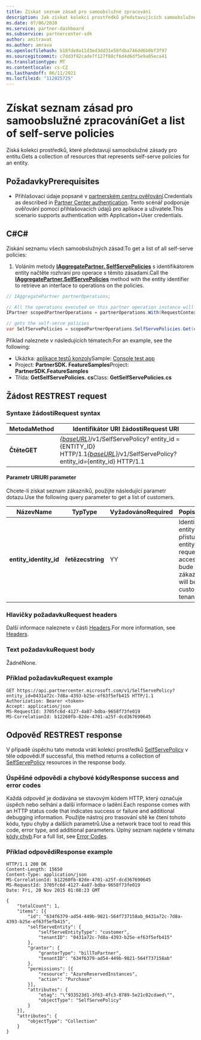```yaml
---
title: Získat seznam zásad pro samoobslužné zpracování
description: Jak získat kolekci prostředků představujících samoobslužné zásady zákazníka.
ms.date: 07/06/2020
ms.service: partner-dashboard
ms.subservice: partnercenter-sdk
author: amitravat
ms.author: amrava
ms.openlocfilehash: b18fde8a11d3ed3dd31e50fdba746dd6b0bf3f97
ms.sourcegitcommit: c7dd3f92cade7f127f88cf6d4d6df5e9a05eca41
ms.translationtype: MT
ms.contentlocale: cs-CZ
ms.lasthandoff: 06/11/2021
ms.locfileid: "112025725"
---
```

# <a name="get-a-list-of-self-serve-policies"></a><span data-ttu-id="1be22-103">Získat seznam zásad pro samoobslužné zpracování</span><span class="sxs-lookup"><span data-stu-id="1be22-103">Get a list of self-serve policies</span></span>

<span data-ttu-id="1be22-104">Získá kolekci prostředků, které představují samoobslužné zásady pro entitu.</span><span class="sxs-lookup"><span data-stu-id="1be22-104">Gets a collection of resources that represents self-serve policies for an entity.</span></span>

## <a name="prerequisites"></a><span data-ttu-id="1be22-105">Požadavky</span><span class="sxs-lookup"><span data-stu-id="1be22-105">Prerequisites</span></span>

- <span data-ttu-id="1be22-106">Přihlašovací údaje popsané v [partnerském centru ověřování](partner-center-authentication.md).</span><span class="sxs-lookup"><span data-stu-id="1be22-106">Credentials as described in [Partner Center authentication](partner-center-authentication.md).</span></span> <span data-ttu-id="1be22-107">Tento scénář podporuje ověřování pomocí přihlašovacích údajů pro aplikace a uživatele.</span><span class="sxs-lookup"><span data-stu-id="1be22-107">This scenario supports authentication with Application+User credentials.</span></span>

## <a name="c"></a><span data-ttu-id="1be22-108">C\#</span><span class="sxs-lookup"><span data-stu-id="1be22-108">C\#</span></span>

<span data-ttu-id="1be22-109">Získání seznamu všech samoobslužných zásad:</span><span class="sxs-lookup"><span data-stu-id="1be22-109">To get a list of all self-serve policies:</span></span>

1. <span data-ttu-id="1be22-110">Voláním metody [**IAggregatePartner. SelfServePolicies**](/dotnet/api/microsoft.store.partnercenter.iselfservepoliciescollection) s identifikátorem entity načtěte rozhraní pro operace s těmito zásadami.</span><span class="sxs-lookup"><span data-stu-id="1be22-110">Call the [**IAggregatePartner.SelfServePolicies**](/dotnet/api/microsoft.store.partnercenter.iselfservepoliciescollection) method with the entity identifier to retrieve an interface to operations on the policies.</span></span>

``` csharp
// IAggregatePartner partnerOperations;

// All the operations executed on this partner operation instance will share the same correlation Id but will differ in request Id
IPartner scopedPartnerOperations = partnerOperations.With(RequestContextFactory.Instance.Create(Guid.NewGuid()));

// gets the self-serve policies
var SelfServePolicies = scopedPartnerOperations.SelfServePolicies.Get(customerIdAsEntity);
```

<span data-ttu-id="1be22-111">Příklad naleznete v následujících tématech:</span><span class="sxs-lookup"><span data-stu-id="1be22-111">For an example, see the following:</span></span>

- <span data-ttu-id="1be22-112">Ukázka: [aplikace testů konzoly](console-test-app.md)</span><span class="sxs-lookup"><span data-stu-id="1be22-112">Sample: [Console test app](console-test-app.md)</span></span>
- <span data-ttu-id="1be22-113">Project: **PartnerSDK. FeatureSamples**</span><span class="sxs-lookup"><span data-stu-id="1be22-113">Project: **PartnerSDK.FeatureSamples**</span></span>
- <span data-ttu-id="1be22-114">Třída: **GetSelfServePolicies. cs**</span><span class="sxs-lookup"><span data-stu-id="1be22-114">Class: **GetSelfServePolicies.cs**</span></span>

## <a name="rest-request"></a><span data-ttu-id="1be22-115">Žádost REST</span><span class="sxs-lookup"><span data-stu-id="1be22-115">REST request</span></span>

### <a name="request-syntax"></a><span data-ttu-id="1be22-116">Syntaxe žádosti</span><span class="sxs-lookup"><span data-stu-id="1be22-116">Request syntax</span></span>

| <span data-ttu-id="1be22-117">Metoda</span><span class="sxs-lookup"><span data-stu-id="1be22-117">Method</span></span>  | <span data-ttu-id="1be22-118">Identifikátor URI žádosti</span><span class="sxs-lookup"><span data-stu-id="1be22-118">Request URI</span></span>                                                                   |
|---------|-------------------------------------------------------------------------------|
| <span data-ttu-id="1be22-119">**Čtěte**</span><span class="sxs-lookup"><span data-stu-id="1be22-119">**GET**</span></span> | <span data-ttu-id="1be22-120">[*{baseURL}*](partner-center-rest-urls.md)/v1/SelfServePolicy? entity_id = {ENTITY_ID} HTTP/1.1</span><span class="sxs-lookup"><span data-stu-id="1be22-120">[*{baseURL}*](partner-center-rest-urls.md)/v1/SelfServePolicy?entity_id={entity_id} HTTP/1.1</span></span> |

#### <a name="uri-parameter"></a><span data-ttu-id="1be22-121">Parametr URI</span><span class="sxs-lookup"><span data-stu-id="1be22-121">URI parameter</span></span>

<span data-ttu-id="1be22-122">Chcete-li získat seznam zákazníků, použijte následující parametr dotazu.</span><span class="sxs-lookup"><span data-stu-id="1be22-122">Use the following query parameter to get a list of customers.</span></span>

| <span data-ttu-id="1be22-123">Název</span><span class="sxs-lookup"><span data-stu-id="1be22-123">Name</span></span>          | <span data-ttu-id="1be22-124">Typ</span><span class="sxs-lookup"><span data-stu-id="1be22-124">Type</span></span>       | <span data-ttu-id="1be22-125">Vyžadováno</span><span class="sxs-lookup"><span data-stu-id="1be22-125">Required</span></span> | <span data-ttu-id="1be22-126">Popis</span><span class="sxs-lookup"><span data-stu-id="1be22-126">Description</span></span>                                        |
|---------------|------------|----------|----------------------------------------------------|
| <span data-ttu-id="1be22-127">**entity_id**</span><span class="sxs-lookup"><span data-stu-id="1be22-127">**entity_id**</span></span> | <span data-ttu-id="1be22-128">**řetězec**</span><span class="sxs-lookup"><span data-stu-id="1be22-128">**string**</span></span> | <span data-ttu-id="1be22-129">Y</span><span class="sxs-lookup"><span data-stu-id="1be22-129">Y</span></span>        | <span data-ttu-id="1be22-130">Identifikátor entity požadující přístup pro.</span><span class="sxs-lookup"><span data-stu-id="1be22-130">The entity identifier requesting access for.</span></span> <span data-ttu-id="1be22-131">Toto bude ID tenanta zákazníka.</span><span class="sxs-lookup"><span data-stu-id="1be22-131">This will be the customer's tenant ID.</span></span> |

### <a name="request-headers"></a><span data-ttu-id="1be22-132">Hlavičky požadavku</span><span class="sxs-lookup"><span data-stu-id="1be22-132">Request headers</span></span>

<span data-ttu-id="1be22-133">Další informace naleznete v části [Headers](headers.md).</span><span class="sxs-lookup"><span data-stu-id="1be22-133">For more information, see [Headers](headers.md).</span></span>

### <a name="request-body"></a><span data-ttu-id="1be22-134">Text požadavku</span><span class="sxs-lookup"><span data-stu-id="1be22-134">Request body</span></span>

<span data-ttu-id="1be22-135">Žádné</span><span class="sxs-lookup"><span data-stu-id="1be22-135">None.</span></span>

### <a name="request-example"></a><span data-ttu-id="1be22-136">Příklad požadavku</span><span class="sxs-lookup"><span data-stu-id="1be22-136">Request example</span></span>

```http
GET https://api.partnercenter.microsoft.com/v1/SelfServePolicy?entity_id=0431a72c-7d8a-4393-b25e-ef63f5efb415 HTTP/1.1
Authorization: Bearer <token>
Accept: application/json
MS-RequestId: 3705fc6d-4127-4a87-bdba-9658f73fe019
MS-CorrelationId: b12260fb-82de-4701-a25f-dcd367690645
```

## <a name="rest-response"></a><span data-ttu-id="1be22-137">Odpověď REST</span><span class="sxs-lookup"><span data-stu-id="1be22-137">REST response</span></span>

<span data-ttu-id="1be22-138">V případě úspěchu tato metoda vrátí kolekci prostředků [SelfServePolicy](self-serve-policy-resources.md#selfservepolicy) v těle odpovědi.</span><span class="sxs-lookup"><span data-stu-id="1be22-138">If successful, this method returns a collection of [SelfServePolicy](self-serve-policy-resources.md#selfservepolicy) resources in the response body.</span></span>

### <a name="response-success-and-error-codes"></a><span data-ttu-id="1be22-139">Úspěšné odpovědi a chybové kódy</span><span class="sxs-lookup"><span data-stu-id="1be22-139">Response success and error codes</span></span>

<span data-ttu-id="1be22-140">Každá odpověď je dodávána se stavovým kódem HTTP, který označuje úspěch nebo selhání a další informace o ladění.</span><span class="sxs-lookup"><span data-stu-id="1be22-140">Each response comes with an HTTP status code that indicates success or failure and additional debugging information.</span></span> <span data-ttu-id="1be22-141">Použijte nástroj pro trasování sítě ke čtení tohoto kódu, typu chyby a dalších parametrů.</span><span class="sxs-lookup"><span data-stu-id="1be22-141">Use a network trace tool to read this code, error type, and additional parameters.</span></span> <span data-ttu-id="1be22-142">Úplný seznam najdete v tématu [kódy chyb](error-codes.md).</span><span class="sxs-lookup"><span data-stu-id="1be22-142">For a full list, see [Error Codes](error-codes.md).</span></span>

### <a name="response-example"></a><span data-ttu-id="1be22-143">Příklad odpovědi</span><span class="sxs-lookup"><span data-stu-id="1be22-143">Response example</span></span>

```http
HTTP/1.1 200 OK
Content-Length: 15650
Content-Type: application/json
MS-CorrelationId: b12260fb-82de-4701-a25f-dcd367690645
MS-RequestId: 3705fc6d-4127-4a87-bdba-9658f73fe019
Date: Fri, 20 Nov 2015 01:08:23 GMT

{
    "totalCount": 1,
    "items": [{
        "id": "634f6379-ad54-449b-9821-564f737158ab_0431a72c-7d8a-4393-b25e-ef63f5efb415",
        "selfServeEntity": {
            "selfServeEntityType": "customer",
            "tenantID": "0431a72c-7d8a-4393-b25e-ef63f5efb415"
        },
        "grantor": {
            "grantorType": "billToPartner",
            "tenantID": "634f6379-ad54-449b-9821-564f737158ab"
        },
        "permissions": [{
            "resource": "AzureReservedInstances",
            "action": "Purchase"
        }],
        "attributes": {
            "etag": "\"933523d1-3f63-4fc3-8789-5e21c02cdaed\"",
            "objectType": "SelfServePolicy"
        }
    }],
    "attributes": {
        "objectType": "Collection"
    }
}
```
